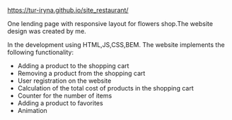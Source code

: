 https://tur-iryna.github.io/site_restaurant/

One lending page with responsive layout for flowers shop.The website design was created by me.

In the development using HTML,JS,CSS,BEM.
The website implements the following functionality:
- Adding a product to the shopping cart
- Removing a product from the shopping cart
- User registration on the website
- Calculation of the total cost of products in the shopping cart
- Counter for the number of items
- Adding a product to favorites
- Animation
